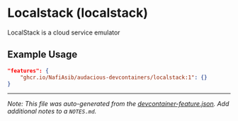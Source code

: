 
# Localstack (localstack)

LocalStack is a cloud service emulator

## Example Usage

```json
"features": {
    "ghcr.io/NafiAsib/audacious-devcontainers/localstack:1": {}
}
```





---

_Note: This file was auto-generated from the [devcontainer-feature.json](https://github.com/NafiAsib/audacious-devcontainers/blob/main/src/localstack/devcontainer-feature.json).  Add additional notes to a `NOTES.md`._
